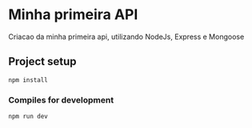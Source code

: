 # Minha primeira API

Criacao da minha primeira api, utilizando NodeJs, Express e Mongoose

## Project setup
```
npm install
```

### Compiles for development
```
npm run dev
```
